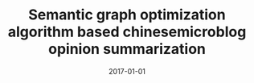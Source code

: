 ---
title: "Semantic graph optimization algorithm based chinesemicroblog opinion summarization"

collection: publications
pubsource: journal
permalink: /publication/2017-01-01-Semantic-graph-optimization-algorithm-based-chinesemicroblog-opinion-summarization
date: 2017-01-01
venue: 'Journal Of Shandong University (Natural Science)'
paperurl: 'http://lxbwk.njournal.sdu.edu.cn/CN/10.6040/j.issn.1671-9352.1.2016.PC2'
citation: ' Cong Zhang,  <b>Jiahuan Pei*</b>,  Kaiyu Huang,  Degen Huang,  Zhangzhi Yin, &quot;Semantic graph optimization algorithm based chinesemicroblog opinion summarization.&quot; Journal Of Shandong University (Natural Science), 2017.'
---
